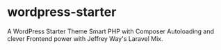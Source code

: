 # wordpress-starter
A WordPress Starter Theme
Smart PHP with Composer Autoloading and clever Frontend power with Jeffrey Way's Laravel Mix.
